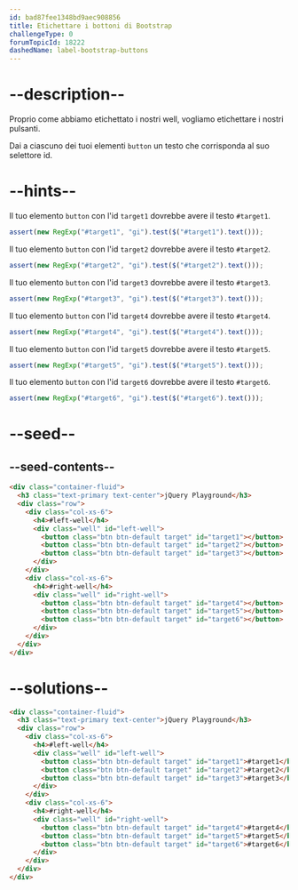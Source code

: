 ```yaml
---
id: bad87fee1348bd9aec908856
title: Etichettare i bottoni di Bootstrap
challengeType: 0
forumTopicId: 18222
dashedName: label-bootstrap-buttons
---
```


# --description--

Proprio come abbiamo etichettato i nostri well, vogliamo etichettare i nostri pulsanti.

Dai a ciascuno dei tuoi elementi `button` un testo che corrisponda al suo selettore id.

# --hints--

Il tuo elemento `button` con l'id `target1` dovrebbe avere il testo `#target1`.

```js
assert(new RegExp("#target1", "gi").test($("#target1").text()));
```

Il tuo elemento `button` con l'id `target2` dovrebbe avere il testo `#target2`.

```js
assert(new RegExp("#target2", "gi").test($("#target2").text()));
```

Il tuo elemento `button` con l'id `target3` dovrebbe avere il testo `#target3`.

```js
assert(new RegExp("#target3", "gi").test($("#target3").text()));
```

Il tuo elemento `button` con l'id `target4` dovrebbe avere il testo `#target4`.

```js
assert(new RegExp("#target4", "gi").test($("#target4").text()));
```

Il tuo elemento `button` con l'id `target5` dovrebbe avere il testo `#target5`.

```js
assert(new RegExp("#target5", "gi").test($("#target5").text()));
```

Il tuo elemento `button` con l'id `target6` dovrebbe avere il testo `#target6`.

```js
assert(new RegExp("#target6", "gi").test($("#target6").text()));
```

# --seed--

## --seed-contents--

```html
<div class="container-fluid">
  <h3 class="text-primary text-center">jQuery Playground</h3>
  <div class="row">
    <div class="col-xs-6">
      <h4>#left-well</h4>
      <div class="well" id="left-well">
        <button class="btn btn-default target" id="target1"></button>
        <button class="btn btn-default target" id="target2"></button>
        <button class="btn btn-default target" id="target3"></button>
      </div>
    </div>
    <div class="col-xs-6">
      <h4>#right-well</h4>
      <div class="well" id="right-well">
        <button class="btn btn-default target" id="target4"></button>
        <button class="btn btn-default target" id="target5"></button>
        <button class="btn btn-default target" id="target6"></button>
      </div>
    </div>
  </div>
</div>
```

# --solutions--

```html
<div class="container-fluid">
  <h3 class="text-primary text-center">jQuery Playground</h3>
  <div class="row">
    <div class="col-xs-6">
      <h4>#left-well</h4>
      <div class="well" id="left-well">
        <button class="btn btn-default target" id="target1">#target1</button>
        <button class="btn btn-default target" id="target2">#target2</button>
        <button class="btn btn-default target" id="target3">#target3</button>
      </div>
    </div>
    <div class="col-xs-6">
      <h4>#right-well</h4>
      <div class="well" id="right-well">
        <button class="btn btn-default target" id="target4">#target4</button>
        <button class="btn btn-default target" id="target5">#target5</button>
        <button class="btn btn-default target" id="target6">#target6</button>
      </div>
    </div>
  </div>
</div>
```
